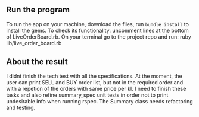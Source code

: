 ## Run the program

To run the app on your machine, download the files, run `bundle install` to install the gems. To check its functionality: uncomment lines at the bottom of LiveOrderBoard.rb. On your terminal go to the project repo and run:
ruby lib/live_order_board.rb


## About the result

I didnt finish the tech test with all the specifications. At the moment, the user can print SELL and BUY order list, but not in the required order and with a repetion of the orders with same price per kl.
I need to finish these tasks and also refine summary_spec unit tests in order not to print undesirable info when running rspec.
The Summary class needs refactoring and testing.

